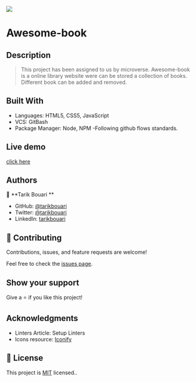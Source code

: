![](https://img.shields.io/badge/Microverse-blueviolet)

# Awesome-book

## Description 
> This project has been assigned to us by microverse.
> Awesome-book is a online library website were can be stored a collection of books. Different book  can be added and removed.

## Built With
- Languages: HTML5, CSS5, JavaScript
- VCS: GitBash
- Package Manager: Node, NPM
-Following github flows standards.

## Live demo 
[click here](https://tarikbouari.github.io/Awesome-books/)

## Authors

👤 **Tarik Bouari **

- GitHub: [@tarikbouari](https://github.com/tarikbouari)
- Twitter: [@tarikbouari](https://twitter.com/TarikBouari)
- LinkedIn: [tarikbouari](https://www.linkedin.com/in/tarik-bouari-44b7191a6/)

## 🤝 Contributing

Contributions, issues, and feature requests are welcome!

Feel free to check the [issues page](../../issues/).

## Show your support

Give a ⭐️ if you like this project!

## Acknowledgments

- Linters Article: Setup Linters
- Icons resource: [Iconify](https://iconify.design/cons8)

## 📝 License

This project is [MIT](./MIT.md) licensed..
